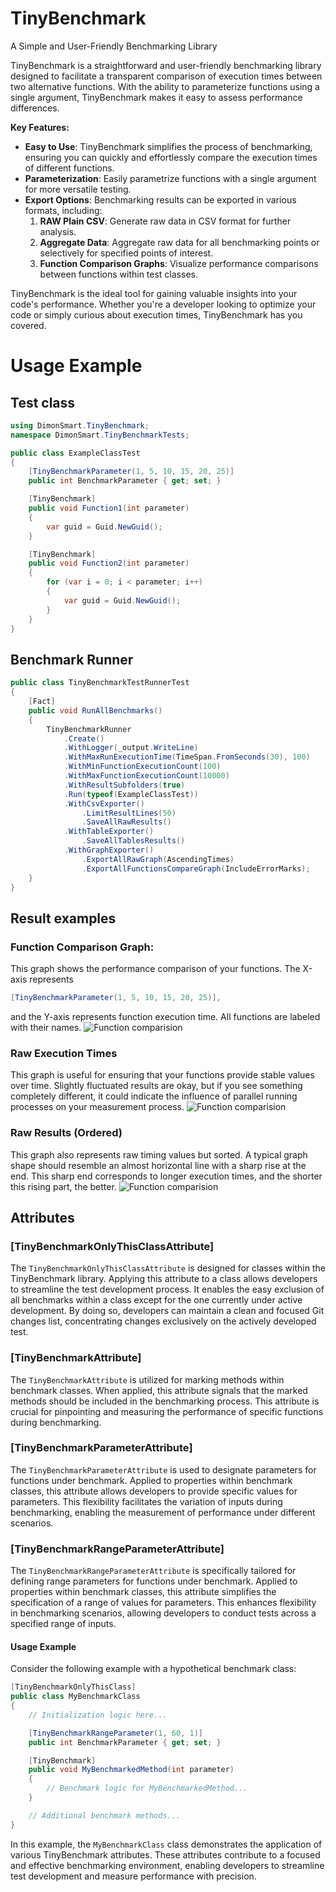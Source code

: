 # TinyBenchmark
A Simple and User-Friendly Benchmarking Library

TinyBenchmark is a straightforward and user-friendly benchmarking library designed to facilitate a transparent comparison of execution times between two alternative functions. With the ability to parameterize functions using a single argument, TinyBenchmark makes it easy to assess performance differences.

**Key Features:**

- **Easy to Use**: TinyBenchmark simplifies the process of benchmarking, ensuring you can quickly and effortlessly compare the execution times of different functions.
- **Parameterization**: Easily parametrize functions with a single argument for more versatile testing.
- **Export Options**: Benchmarking results can be exported in various formats, including:
    1. **RAW Plain CSV**: Generate raw data in CSV format for further analysis.
    2. **Aggregate Data**: Aggregate raw data for all benchmarking points or selectively for specified points of interest.
    3. **Function Comparison Graphs**: Visualize performance comparisons between functions within test classes.

TinyBenchmark is the ideal tool for gaining valuable insights into your code's performance. Whether you're a developer looking to optimize your code or simply curious about execution times, TinyBenchmark has you covered.

# Usage Example
## Test class
```csharp
using DimonSmart.TinyBenchmark;
namespace DimonSmart.TinyBenchmarkTests;

public class ExampleClassTest
{
    [TinyBenchmarkParameter(1, 5, 10, 15, 20, 25)]
    public int BenchmarkParameter { get; set; }

    [TinyBenchmark]
    public void Function1(int parameter)
    {
        var guid = Guid.NewGuid();
    }

    [TinyBenchmark]
    public void Function2(int parameter)
    {
        for (var i = 0; i < parameter; i++)
        {
            var guid = Guid.NewGuid();
        }
    }
}
```


## Benchmark Runner
```csharp
public class TinyBenchmarkTestRunnerTest
{
    [Fact]
    public void RunAllBenchmarks()
    {
        TinyBenchmarkRunner
            .Create()
            .WithLogger(_output.WriteLine)
            .WithMaxRunExecutionTime(TimeSpan.FromSeconds(30), 100)
            .WithMinFunctionExecutionCount(100)
            .WithMaxFunctionExecutionCount(10000)
            .WithResultSubfolders(true)
            .Run(typeof(ExampleClassTest))
            .WithCsvExporter()
                .LimitResultLines(50)
                .SaveAllRawResults()
            .WithTableExporter()
                .SaveAllTablesResults()
            .WithGraphExporter()
                .ExportAllRawGraph(AscendingTimes)
                .ExportAllFunctionsCompareGraph(IncludeErrorMarks);
    }
}

```

## Result examples

### Function Comparison Graph:
This graph shows the performance comparison of your functions. The X-axis represents
```csharp
[TinyBenchmarkParameter(1, 5, 10, 15, 20, 25)],
```
and the Y-axis represents function execution time. All functions are labeled with their names.
![Function comparision](https://raw.githubusercontent.com/DimonSmart/TinyBenchmark/master/DimonSmart.TinyBenchmark/Docs/Images/Compare-ExampleClassTest.png)

### Raw Execution Times
This graph is useful for ensuring that your functions provide stable values over time.
Slightly fluctuated results are okay, but if you see something completely different,
it could indicate the influence of parallel running processes on your measurement process.
![Function comparision](https://raw.githubusercontent.com/DimonSmart/TinyBenchmark/master/DimonSmart.TinyBenchmark/Docs/Images/Raw-ExampleClassTest-Function1-1-Unordered.png)

### Raw Results (Ordered)
This graph also represents raw timing values but sorted.
A typical graph shape should resemble an almost horizontal line with a sharp rise at the end.
This sharp end corresponds to longer execution times, and the shorter this rising part, the better.
![Function comparision](https://raw.githubusercontent.com/DimonSmart/TinyBenchmark/master/DimonSmart.TinyBenchmark/Docs/Images/Raw-ExampleClassTest-Function1-1-Ascending.png)

## Attributes

### [TinyBenchmarkOnlyThisClassAttribute]

The `TinyBenchmarkOnlyThisClassAttribute` is designed for classes within the TinyBenchmark library. Applying this attribute to a class allows developers to streamline the test development process. It enables the easy exclusion of all benchmarks within a class except for the one currently under active development. By doing so, developers can maintain a clean and focused Git changes list, concentrating changes exclusively on the actively developed test.

### [TinyBenchmarkAttribute]

The `TinyBenchmarkAttribute` is utilized for marking methods within benchmark classes. When applied, this attribute signals that the marked methods should be included in the benchmarking process. This attribute is crucial for pinpointing and measuring the performance of specific functions during benchmarking.

### [TinyBenchmarkParameterAttribute]

The `TinyBenchmarkParameterAttribute` is used to designate parameters for functions under benchmark. Applied to properties within benchmark classes, this attribute allows developers to provide specific values for parameters. This flexibility facilitates the variation of inputs during benchmarking, enabling the measurement of performance under different scenarios.

### [TinyBenchmarkRangeParameterAttribute]

The `TinyBenchmarkRangeParameterAttribute` is specifically tailored for defining range parameters for functions under benchmark. Applied to properties within benchmark classes, this attribute simplifies the specification of a range of values for parameters. This enhances flexibility in benchmarking scenarios, allowing developers to conduct tests across a specified range of inputs.

#### Usage Example

Consider the following example with a hypothetical benchmark class:

```csharp
[TinyBenchmarkOnlyThisClass]
public class MyBenchmarkClass
{
    // Initialization logic here...

    [TinyBenchmarkRangeParameter(1, 60, 1)]
    public int BenchmarkParameter { get; set; }

    [TinyBenchmark]
    public void MyBenchmarkedMethod(int parameter)
    {
        // Benchmark logic for MyBenchmarkedMethod...
    }

    // Additional benchmark methods...
}
```

In this example, the `MyBenchmarkClass` class demonstrates the application of various TinyBenchmark attributes. These attributes contribute to a focused and effective benchmarking environment, enabling developers to streamline test development and measure performance with precision.